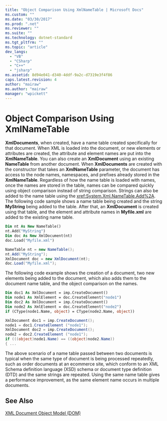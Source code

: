 ```yaml
---
title: "Object Comparison Using XmlNameTable | Microsoft Docs"
ms.custom: ""
ms.date: "03/30/2017"
ms.prod: ".net"
ms.reviewer: ""
ms.suite: ""
ms.technology: dotnet-standard
ms.tgt_pltfrm: ""
ms.topic: "article"
dev_langs: 
  - "VB"
  - "CSharp"
  - "C++"
  - "jsharp"
ms.assetid: 8d94e041-d340-4ddf-9a2c-d7319e3f4f86
caps.latest.revision: 4
author: "mairaw"
ms.author: "mairaw"
manager: "wpickett"
---
```

# Object Comparison Using XmlNameTable
**XmlDocuments**, when created, have a name table created specifically for that document. When XML is loaded into the document, or new elements or attributes are created, the attribute and element names are put into the **XmlNameTable**. You can also create an **XmlDocument** using an existing **NameTable** from another document. When **XmlDocuments** are created with the constructor that takes an **XmlNameTable** parameter, the document has access to the node names, namespaces, and prefixes already stored in the **XmlNameTable**. Regardless of how the name table is loaded with names, once the names are stored in the table, names can be compared quickly using object comparison instead of string comparison. Strings can also be added to the name table using the <xref:System.Xml.NameTable.Add%2A>. The following code sample shows a name table being created and the string **MyString** being added to the table. After that, an **XmlDocument** is created using that table, and the element and attribute names in **Myfile.xml** are added to the existing name table.  
  
```vb  
Dim nt As New NameTable()  
nt.Add("MyString")  
Dim doc As New XmlDocument(nt)  
doc.Load("Myfile.xml")  
```  
  
```csharp  
NameTable nt = new NameTable();  
nt.Add("MyString");  
XmlDocument doc = new XmlDocument(nt);  
doc.Load("Myfile.xml");  
```  
  
 The following code example shows the creation of a document, two new elements being added to the document, which also adds them to the document name table, and the object comparison on the names.  
  
```vb  
Dim doc1 As XmlDocument = imp.CreateDocument()  
Dim node1 As XmlElement = doc.CreateElement("node1")  
Dim doc2 As XmlDocument = imp.CreateDocument()  
Dim node2 As XmlElement = doc.CreateElement("node2")  
if (CType(node1.Name, object) = CType(node2.Name, object))  
```  
  
```csharp  
XmlDocument doc1 = imp.CreateDocument();  
node1 = doc1.CreateElement ("node1");  
XmlDocument doc2 = imp.CreateDocument();  
node2 = doc2.CreateElement ("node1");  
if (((object)node1.Name) == ((object)node2.Name))  
{ ...  
```  
  
 The above scenario of a name table passed between two documents is typical when the same type of document is being processed repeatedly, such as order documents at an ecommerce site, which conform to an XML Schema definition language (XSD) schema or document type definition (DTD) and the same strings are repeated. Using the same name table gives a performance improvement, as the same element name occurs in multiple documents.  
  
## See Also  
 [XML Document Object Model (DOM)](../../../../docs/standard/data/xml/xml-document-object-model-dom.md)